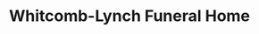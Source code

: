 ---
title: "Whitcomb-Lynch Funeral Home"
url: /janesville/whitcomb-lynch-funeral-home/
shop: Bestattungen
---